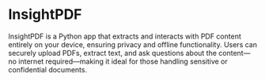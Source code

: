 # InsightPDF
InsightPDF is a Python app that extracts and interacts with PDF content entirely on your device, ensuring privacy and offline functionality. Users can securely upload PDFs, extract text, and ask questions about the content—no internet required—making it ideal for those handling sensitive or confidential documents.
